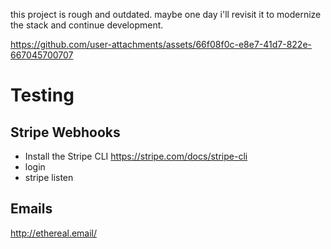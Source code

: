 this project is rough and outdated. maybe one day i'll revisit it to modernize the stack and continue development.


https://github.com/user-attachments/assets/66f08f0c-e8e7-41d7-822e-667045700707



# Testing

## Stripe  Webhooks
- Install the Stripe CLI https://stripe.com/docs/stripe-cli
- login
- stripe listen

## Emails

http://ethereal.email/
